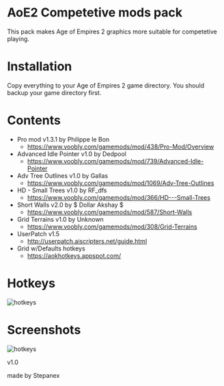 # AoE2 Competetive mods pack
This pack makes Age of Empires 2 graphics more suitable for competetive playing.

# Installation
Copy everything to your Age of Empires 2 game directory. You should backup your game directory first.

# Contents
 - Pro mod v1.3.1 by Philippe le Bon
   -	https://www.voobly.com/gamemods/mod/438/Pro-Mod/Overview
 - Advanced Idle Pointer v1.0 by Dedpool
   -	https://www.voobly.com/gamemods/mod/739/Advanced-Idle-Pointer
 - Adv Tree Outlines v1.0 by Gallas
   -	https://www.voobly.com/gamemods/mod/1069/Adv-Tree-Outlines
 - HD - Small Trees v1.0 by RF_dfs
   -	https://www.voobly.com/gamemods/mod/366/HD---Small-Trees
 - Short Walls v2.0 by $ Dollar Akshay $
   -	https://www.voobly.com/gamemods/mod/587/Short-Walls
 - Grid Terrains v1.0 by Unknown
   - https://www.voobly.com/gamemods/mod/308/Grid-Terrains
 - UserPatch v1.5
   - http://userpatch.aiscripters.net/guide.html
 - Grid w/Defaults hotkeys
   - https://aokhotkeys.appspot.com/

# Hotkeys
<img src="https://i.imgur.com/8wmuOWw.png" title="hotkeys" alt="hotkeys">

# Screenshots
<img src="https://i.imgur.com/WICrBMT.png" title="hotkeys" alt="hotkeys">

v1.0

made by Stepanex
